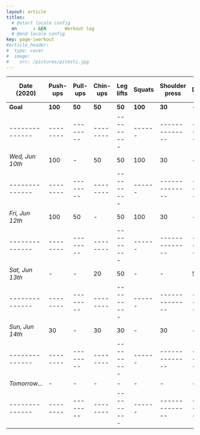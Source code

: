 ```yaml
---
layout: article
titles:
  # @start locale config
  en      : &EN       Workout log
  # @end locale config
key: page-iworkout
#article_header:
#  type: cover
#  image:
#    src: /pictures/pitesti.jpg
---
```


 | Date (2020)    | Push-ups | Pull-ups | Chin-ups | Leg lifts | Squats | Shoulder press | Dips     | Single leg DL  |
 | -------------- | -------- | -------- | -------- | --------- | ------ | -------------- | -------- | -------------- |
 | **Goal**       | **100**  | **50**   | **50**   | **50**   | **100** | **30**         | -        | -              |
 | -------------- | -------- | -------- | -------- | --------- | ------ | -------------- | -------- | -------------- |
 |_Wed, Jun 10th_ | 100      | -        | 50       | 50        | 100    | 30             | -        | -              |
 | -------------- | -------- | -------- | -------- | --------- | ------ | -------------- | -------- | -------------- |
 |_Fri, Jun 12th_ | 100      | 50       | -        | 50        | 100    | 30             | -        | -              |
 | -------------- | -------- | -------- | -------- | --------- | ------ | -------------- | -------- | -------------- |
 |_Sat, Jun 13th_ | -        | -        | 20       | 50        | -      | -              | 50       | 50             |
 | -------------- | -------- | -------- | -------- | --------- | ------ | -------------- | -------- | -------------- |
 |_Sun, Jun 14th_ | 30       | -        | 30       | 30        | -      | 30             | -        | -              |
 | -------------- | -------- | -------- | -------- | --------- | ------ | -------------- | -------- | -------------- |
 | _Tomorrow..._  | -        | -        | -        | -         | -      | -              | -        | -              |
 | -------------- | -------- | -------- | -------- | --------- | ------ | -------------- | -------- | -------------- |
